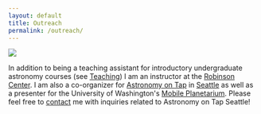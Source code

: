 ```yaml
---
layout: default
title: Outreach
permalink: /outreach/
---
```


![](../images/AoTKG.jpg)

In addition to being a teaching assistant for introductory undergraduate astronomy courses (see [Teaching](../teaching/)) I am  an instructor at the [Robinson Center](https://robinsoncenter.uw.edu/). I am also a co-organizer for [Astronomy on Tap](http://astronomyontap.org/) in [Seattle](https://www.facebook.com/AoTSeattle) as well as a presenter for the University of Washington's [Mobile Planetarium](http://www.astro.washington.edu/groups/outreach/mplanetarium/). Please feel free to [contact](../../) me with inquiries related to Astronomy on Tap Seattle!  
